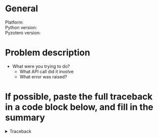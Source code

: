 # General
Platform:  
Python version:  
Pyzotero version: 

# Problem description
- What were you trying to do?
    - What API call did it involve
    - What error was raised?

# If possible, paste the full traceback in a code block below, and fill in the summary
<details>
    <summary>Traceback</summary>
    
    code goes here, indented with four spaces

</details>
